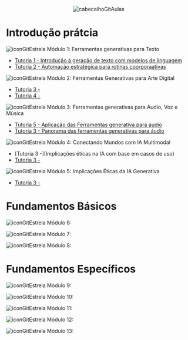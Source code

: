 <div align="center">

![cabecalhoGitAulas](https://github.com/user-attachments/assets/82181798-e8bb-4d67-96e7-68eca1d87101)

</div>

# Introdução prátcia

![iconGitEstrela](https://github.com/user-attachments/assets/d43926f1-a0fd-41d3-a971-677d4ebecc21) Módulo 1: Ferramentas generativas para Texto

- [Tutoria 1 - Introdução à geração de texto com modelos de linguagem]((https://github.com/brunamota/Esp-AKCIT/blob/main/Slides/M1%20-%20Introdu%C3%A7%C3%A3o%20%C3%A0%20gera%C3%A7%C3%A3o%20de%20texto%20com%20modelos%20de%20linguagem_compressed.pdf))
- [Tutoria 2 - Automação estratégica para rotinas coorporaativas](https://github.com/brunamota/Esp-AKCIT/blob/main/Slides/M1%20-%20Automa%C3%A7%C3%A3o%20estrat%C3%A9gica%20para%20rotinas%20coorporativa_compressed.pdf)

![iconGitEstrela](https://github.com/user-attachments/assets/d43926f1-a0fd-41d3-a971-677d4ebecc21) Módulo 2: Ferramentas Generativas para Arte Digital

- [Tutoria 3 -]()
- [Tutoria 4 -]()

![iconGitEstrela](https://github.com/user-attachments/assets/d43926f1-a0fd-41d3-a971-677d4ebecc21) Módulo 3: Ferramentas generativas para Áudio, Voz e Música

- [Tutoria 5 - Aplicação das Ferramentas generativa para áudio]()
- [Tutoria 3 - Panorama das ferramentas generativas para áudio]()

![iconGitEstrela](https://github.com/user-attachments/assets/d43926f1-a0fd-41d3-a971-677d4ebecc21) Módulo 4: Conectando Mundos com IA Multimodal

- [Tutoria 3 -](Implicações éticas na IA com base em casos de uso)
- [Tutoria 3 -]()

![iconGitEstrela](https://github.com/user-attachments/assets/d43926f1-a0fd-41d3-a971-677d4ebecc21) Módulo 5: Implicações Éticas da IA Generativa

- [Tutoria 3 -]()

# Fundamentos Básicos

![iconGitEstrela](https://github.com/user-attachments/assets/d43926f1-a0fd-41d3-a971-677d4ebecc21) Módulo 6: 

![iconGitEstrela](https://github.com/user-attachments/assets/d43926f1-a0fd-41d3-a971-677d4ebecc21) Módulo 7: 

![iconGitEstrela](https://github.com/user-attachments/assets/d43926f1-a0fd-41d3-a971-677d4ebecc21) Módulo 8: 

# Fundamentos Específicos

![iconGitEstrela](https://github.com/user-attachments/assets/d43926f1-a0fd-41d3-a971-677d4ebecc21) Módulo 9: 

![iconGitEstrela](https://github.com/user-attachments/assets/d43926f1-a0fd-41d3-a971-677d4ebecc21) Módulo 10:

![iconGitEstrela](https://github.com/user-attachments/assets/d43926f1-a0fd-41d3-a971-677d4ebecc21) Módulo 11: 

![iconGitEstrela](https://github.com/user-attachments/assets/d43926f1-a0fd-41d3-a971-677d4ebecc21) Módulo 12:

![iconGitEstrela](https://github.com/user-attachments/assets/d43926f1-a0fd-41d3-a971-677d4ebecc21) Módulo 13: 
